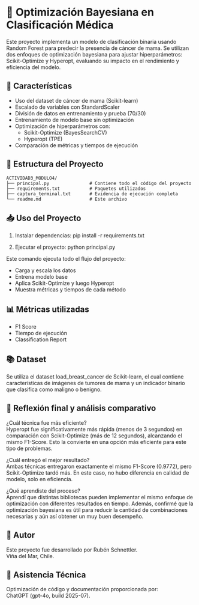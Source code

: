 # 🧠 Optimización Bayesiana en Clasificación Médica

Este proyecto implementa un modelo de clasificación binaria usando Random Forest para predecir la presencia de cáncer de mama. Se utilizan dos enfoques de optimización bayesiana para ajustar hiperparámetros: Scikit-Optimize y Hyperopt, evaluando su impacto en el rendimiento y eficiencia del modelo.

## 🚀 Características

- Uso del dataset de cáncer de mama (Scikit-learn)
- Escalado de variables con StandardScaler
- División de datos en entrenamiento y prueba (70/30)
- Entrenamiento de modelo base sin optimización
- Optimización de hiperparámetros con:
  - Scikit-Optimize (BayesSearchCV)
  - Hyperopt (TPE)
- Comparación de métricas y tiempos de ejecución

## 📂 Estructura del Proyecto

```
ACTIVIDAD3_MODULO4/
├── principal.py               # Contiene todo el código del proyecto
├── requirements.txt           # Paquetes utilizados
├── captura_terminal.txt       # Evidencia de ejecución completa
└── readme.md                  # Este archivo
```

## 📥 Uso del Proyecto

1. Instalar dependencias:
pip install -r requirements.txt

2. Ejecutar el proyecto:
python principal.py

Este comando ejecuta todo el flujo del proyecto:
- Carga y escala los datos
- Entrena modelo base
- Aplica Scikit-Optimize y luego Hyperopt
- Muestra métricas y tiempos de cada método

## 📊 Métricas utilizadas

- F1 Score
- Tiempo de ejecución
- Classification Report

## 📚 Dataset

Se utiliza el dataset load_breast_cancer de Scikit-learn, el cual contiene características de imágenes de tumores de mama y un indicador binario que clasifica como maligno o benigno.

## 🤔 Reflexión final y análisis comparativo

¿Cuál técnica fue más eficiente?  
Hyperopt fue significativamente más rápida (menos de 3 segundos) en comparación con Scikit-Optimize (más de 12 segundos), alcanzando el mismo F1-Score. Esto la convierte en una opción más eficiente para este tipo de problemas.

¿Cuál entregó el mejor resultado?  
Ambas técnicas entregaron exactamente el mismo F1-Score (0.9772), pero Scikit-Optimize tardó más. En este caso, no hubo diferencia en calidad de modelo, solo en eficiencia.

¿Qué aprendiste del proceso?  
Aprendí que distintas bibliotecas pueden implementar el mismo enfoque de optimización con diferentes resultados en tiempo. Además, confirmé que la optimización bayesiana es útil para reducir la cantidad de combinaciones necesarias y aún así obtener un muy buen desempeño.

## 👤 Autor

Este proyecto fue desarrollado por Rubén Schnettler.  
Viña del Mar, Chile.

## 🤖 Asistencia Técnica

Optimización de código y documentación proporcionada por:  
ChatGPT (gpt-4o, build 2025-07).